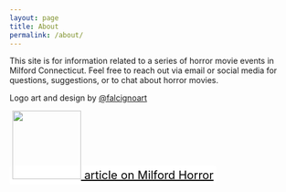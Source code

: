 ```yaml
---
layout: page
title: About
permalink: /about/
---
```


This site is for information related to a series of horror movie events in Milford Connecticut. Feel free to reach out via email or social media for questions, suggestions, or to chat about horror movies.


Logo art and design by [@falcignoart](https://instagram.com/falcignoart)

<a href="https://ctmirror.org/2024/08/09/ct-milford-horror-movies/" style="border-radius: 5px; background: white; color: black; line-height: 20px; padding: 5px; font-size: 20px;">
<img src="/assets/ctmirror.png" style="width: 120px; margin-bottom: 8px;"> article on Milford Horror</a>
